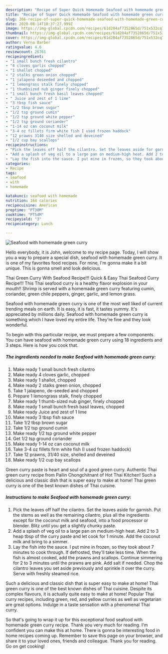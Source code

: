 ```yaml
---
description: "Recipe of Super Quick Homemade Seafood with homemade green curry"
title: "Recipe of Super Quick Homemade Seafood with homemade green curry"
slug: 266-recipe-of-super-quick-homemade-seafood-with-homemade-green-curry
date: 2020-08-14T10:37:27.999Z
image: https://img-global.cpcdn.com/recipes/61d204af7352865d/751x532cq70/seafood-with-homemade-green-curry-recipe-main-photo.jpg
thumbnail: https://img-global.cpcdn.com/recipes/61d204af7352865d/751x532cq70/seafood-with-homemade-green-curry-recipe-main-photo.jpg
cover: https://img-global.cpcdn.com/recipes/61d204af7352865d/751x532cq70/seafood-with-homemade-green-curry-recipe-main-photo.jpg
author: Verna Barber
ratingvalue: 4.6
reviewcount: 26761
recipeingredient:
- "1 small bunch fresh cilantro"
- "4 cloves garlic chopped"
- "1 shallot chopped"
- "2 stalks green onion chopped"
- "1 jalapeno deseeded and chopped"
- "1 lemongrass stalk finely chopped"
- "1 thumbsized nub ginger finely chopped"
- "1 small bunch fresh basil leaves chopped"
- " Juice and zest of 1 lime"
- "3 tbsp fish sauce"
- "1/2 tbsp brown sugar"
- "1/2 tsp ground cumin"
- "1/2 tsp ground white pepper"
- "1/2 tsp ground coriander"
- "1-14 oz can coconut milk"
- "3-4 oz fillets firm white fish I used frozen haddock"
- "12 prawns 3140 size shelled and deveined"
- "1/2 cup bay scallops"
recipeinstructions:
- "Pick the leaves off half the cilantro. Set the leaves aside for garnish. Put the stems as well as the remaining cilantro, plus all the ingredients except for the coconut milk and seafood, into a food processor or blender. Blitz until you get a slightly chunky paste."
- "Add a splash of veg oil to a large pan on medium-high heat. Add 2 to 3 heap tbsp of the curry paste and let cook for 1 minute. Add the coconut milk and bring to a simmer."
- "Lay the fish into the sauce. I put mine in frozen, so they took about 7 minutes to cook through. If defrosted, they&#39;ll take less time. When the fish is almost cooked, add the prawns and scallops. Continue simmering for 2 to 3 minutes until the prawns are pink. Add salt if needed. Chop the cilantro leaves you set aside previously and sprinkle it over the curry. Serve with freshly steamed rice."
categories:
- Recipe
tags:
- seafood
- with
- homemade

katakunci: seafood with homemade 
nutrition: 164 calories
recipecuisine: American
preptime: "PT30M"
cooktime: "PT54M"
recipeyield: "3"
recipecategory: Lunch

---
```



![Seafood with homemade green curry](https://img-global.cpcdn.com/recipes/61d204af7352865d/751x532cq70/seafood-with-homemade-green-curry-recipe-main-photo.jpg)

Hello everybody, it is John, welcome to my recipe page. Today, I will show you a way to prepare a special dish, seafood with homemade green curry. It is one of my favorites food recipes. For mine, I'm gonna make it a bit unique. This is gonna smell and look delicious.

Thai Green Curry With Seafood Recipe!!! Quick &amp; Easy Thai Seafood Curry Recipe!!! This Thai seafood curry is a healthy flavor explosion in your mouth!! Shrimp is served with a homemade green curry featuring cumin, coriander, green chile peppers, ginger, garlic, and lemon grass.

Seafood with homemade green curry is one of the most well liked of current trending meals on earth. It is easy, it is fast, it tastes yummy. It's appreciated by millions daily. Seafood with homemade green curry is something which I have loved my entire life. They're fine and they look wonderful.


To begin with this particular recipe, we must prepare a few components. You can have seafood with homemade green curry using 18 ingredients and 3 steps. Here is how you cook that.

<!--inarticleads1-->

##### The ingredients needed to make Seafood with homemade green curry:

1. Make ready 1 small bunch fresh cilantro
1. Make ready 4 cloves garlic, chopped
1. Make ready 1 shallot, chopped
1. Make ready 2 stalks green onion, chopped
1. Take 1 jalapeno, de-seeded and chopped
1. Prepare 1 lemongrass stalk, finely chopped
1. Make ready 1 thumb-sized nub ginger, finely chopped
1. Make ready 1 small bunch fresh basil leaves, chopped
1. Make ready  Juice and zest of 1 lime
1. Make ready 3 tbsp fish sauce
1. Take 1/2 tbsp brown sugar
1. Take 1/2 tsp ground cumin
1. Make ready 1/2 tsp ground white pepper
1. Get 1/2 tsp ground coriander
1. Make ready 1-14 oz can coconut milk
1. Take 3-4 oz fillets firm white fish (I used frozen haddock)
1. Take 12 prawns, 31/40 size, shelled and deveined
1. Make ready 1/2 cup bay scallops


Green curry paste is heart and soul of a good green curry. Authentic Thai green curry recipe from Pailin Chongchitnant of Hot Thai Kitchen! Such a delicious and classic dish that is super easy to make at home! Thai green curry is one of the best known dishes of Thai cuisine. 

<!--inarticleads2-->

##### Instructions to make Seafood with homemade green curry:

1. Pick the leaves off half the cilantro. Set the leaves aside for garnish. Put the stems as well as the remaining cilantro, plus all the ingredients except for the coconut milk and seafood, into a food processor or blender. Blitz until you get a slightly chunky paste.
1. Add a splash of veg oil to a large pan on medium-high heat. Add 2 to 3 heap tbsp of the curry paste and let cook for 1 minute. Add the coconut milk and bring to a simmer.
1. Lay the fish into the sauce. I put mine in frozen, so they took about 7 minutes to cook through. If defrosted, they&#39;ll take less time. When the fish is almost cooked, add the prawns and scallops. Continue simmering for 2 to 3 minutes until the prawns are pink. Add salt if needed. Chop the cilantro leaves you set aside previously and sprinkle it over the curry. Serve with freshly steamed rice.


Such a delicious and classic dish that is super easy to make at home! Thai green curry is one of the best known dishes of Thai cuisine. Despite its complex flavours, it is actually quite easy to make at home! Popular Thai curry recipes, including green, red, and yellow curries as well as vegetarian are great options. Indulge in a taste sensation with a phenomenal Thai curry. 

So that's going to wrap it up for this exceptional food seafood with homemade green curry recipe. Thank you very much for reading. I'm confident you can make this at home. There is gonna be interesting food in home recipes coming up. Remember to save this page on your browser, and share it to your loved ones, friends and colleague. Thank you for reading. Go on get cooking!
